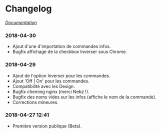 # Changelog

*[Documentation](index.md)*

### 2018-04-30

- Ajout d'une d'importation de commandes infos.
- Bugfix affichage de la checkbox Inverser sous Chrome.


### 2018-04-29

- Ajout de l'option Inverser pour les commandes.
- Ajout 'Off | On' pour les commandes.
- Compatibilité avec les Design.
- Bugfix cheming nginx (merci Nebz !).
- Bugfix des noms vides sur les infos (affiche le nom de la commande).
- Corrections mineures.

### 2018-04-27 12:41

- Première version publique (Beta).
